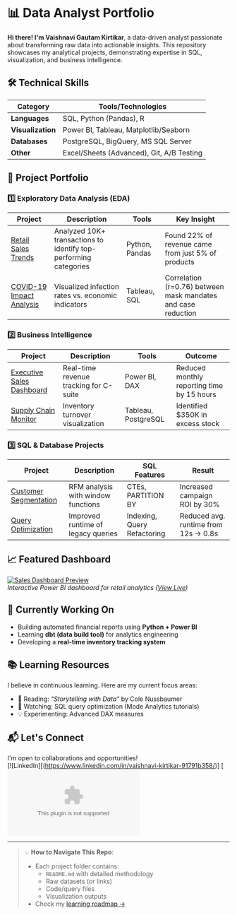 # 📊 Data Analyst Portfolio

**Hi there! I'm Vaishnavi Gautam Kirtikar**, a data-driven analyst passionate about transforming raw data into actionable insights. 
This repository showcases my analytical projects, demonstrating expertise in SQL, visualization, and business intelligence.

## 🛠️ Technical Skills
| Category       | Tools/Technologies |
|---------------|--------------------|
| **Languages**  | SQL, Python (Pandas), R |
| **Visualization** | Power BI, Tableau, Matplotlib/Seaborn |
| **Databases**  | PostgreSQL, BigQuery, MS SQL Server |
| **Other**      | Excel/Sheets (Advanced), Git, A/B Testing |

## 📂 Project Portfolio

### 1️⃣ Exploratory Data Analysis (EDA)
| Project | Description | Tools | Key Insight |
|---------|------------|-------|------------|
| [Retail Sales Trends](link) | Analyzed 10K+ transactions to identify top-performing categories | Python, Pandas | Found 22% of revenue came from just 5% of products |
| [COVID-19 Impact Analysis](link) | Visualized infection rates vs. economic indicators | Tableau, SQL | Correlation (r=0.76) between mask mandates and case reduction |

### 2️⃣ Business Intelligence
| Project | Description | Tools | Outcome |
|---------|------------|-------|---------|
| [Executive Sales Dashboard](link) | Real-time revenue tracking for C-suite | Power BI, DAX | Reduced monthly reporting time by 15 hours |
| [Supply Chain Monitor](link) | Inventory turnover visualization | Tableau, PostgreSQL | Identified $350K in excess stock |

### 3️⃣ SQL & Database Projects
| Project | Description | SQL Features | Result |
|---------|------------|--------------|--------|
| [Customer Segmentation](link) | RFM analysis with window functions | CTEs, PARTITION BY | Increased campaign ROI by 30% |
| [Query Optimization](link) | Improved runtime of legacy queries | Indexing, Query Refactoring | Reduced avg. runtime from 12s → 0.8s |

## 📈 Featured Dashboard
[![Sales Dashboard Preview](images/dashboard_thumb.png)](link_to_live_dashboard)  
*Interactive Power BI dashboard for retail analytics ([View Live](link))*

## 🎯 Currently Working On
- Building automated financial reports using **Python + Power BI**
- Learning **dbt (data build tool)** for analytics engineering
- Developing a **real-time inventory tracking system**

## 📚 Learning Resources
I believe in continuous learning. Here are my current focus areas:
- 📖 Reading: *"Storytelling with Data"* by Cole Nussbaumer
- 🎥 Watching: SQL query optimization (Mode Analytics tutorials)
- 💡 Experimenting: Advanced DAX measures

## 📬 Let's Connect
I'm open to collaborations and opportunities!  
[![LinkedIn][(https://www.linkedin.com/in/vaishnavi-kirtikar-91791b358/)]
[![Email](vaishnavikirtikar9242@gmail.com)

---

> 💡 **How to Navigate This Repo**:  
> - Each project folder contains:  
>   - `README.md` with detailed methodology  
>   - Raw datasets (or links)  
>   - Code/query files  
>   - Visualization outputs  
> - Check my [learning roadmap →](/Roadmap.md)
